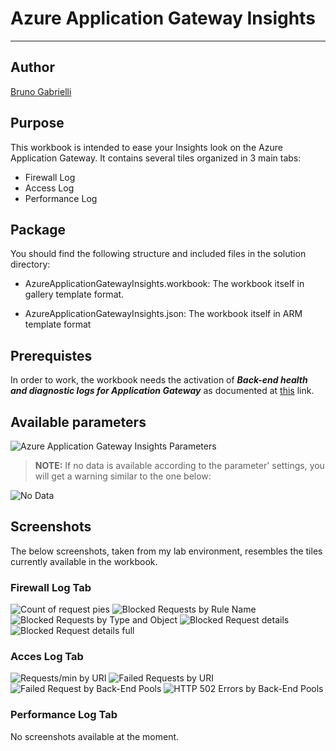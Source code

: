 # Azure Application Gateway Insights #

-------------------------

## Author ##

[Bruno Gabrielli](mailto:bruno.gabrielli@microsoft.com)

## Purpose ##

This workbook is intended to ease your Insights look on the Azure Application Gateway. It contains several tiles organized in 3 main tabs:

- Firewall Log
- Access Log
- Performance Log

## Package ##

You should find the following structure and included files in the solution directory:

- AzureApplicationGatewayInsights.workbook: The workbook itself in gallery template format.

- AzureApplicationGatewayInsights.json: The workbook itself in ARM template format

## Prerequistes ##

In order to work, the workbook needs the activation of ***Back-end health and diagnostic logs for Application Gateway*** as documented at [this](https://docs.microsoft.com/en-us/azure/application-gateway/application-gateway-diagnostics?WT.mc_id=Portal-fx#diagnostic-logging) link.

## Available parameters ##

![Azure Application Gateway Insights Parameters](./.media/AAG_Parameters.PNG)

> **NOTE:**
If no data is available according to the parameter' settings, you will get a warning similar to the one below:

![No Data](./.media/AAG_NoData.PNG)

## Screenshots ##

The below screenshots, taken from my lab environment, resembles the tiles currently available in the workbook.

### Firewall Log Tab ###

![Count of request pies](./.media/AAG_FirewallLog_CountOfRequests.PNG)
![Blocked Requests by Rule Name](./.media/AAG_FirewallLog_BlockedRequestByRuleName.PNG)
![Blocked Requests by Type and Object](./.media/AAG_FirewallLog_BlockedRequestByTypeAndObject.PNG)
![Blocked Request details](./.media/AAG_FirewallLog_BlockedRequestDetails.PNG)
![Blocked Request details full](./.media/AAG_FirewallLog_BlockedRequestDetailsFull.PNG)

### Acces Log Tab ###

![Requests/min by URI](./.media/AAG_AccessLog_RequestMinByURI.PNG)
![Failed Requests by URI](./.media/AAG_AccessLog_FailedRequestsByURI.PNG)
![Failed Request by Back-End Pools](./.media/AAG_AccessLog_FailedRequestByBackEndPool.PNG)
![HTTP 502 Errors by Back-End Pools](./.media/AAG_AccessLog_Http502ByBackEndPools.PNG)

### Performance Log Tab ###

No screenshots available at the moment.